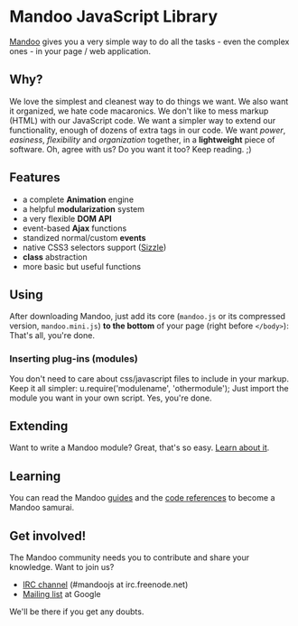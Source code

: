# Mandoo JavaScript Library

[Mandoo](http://mandoojs.com/ "The Mandoo project home") gives you a very simple way to do all the tasks - even the complex ones - in your page / web application.

## Why?
We love the simplest and cleanest way to do things we want. We also want it organized, we hate code macaronics. We don't like to mess markup (HTML) with our JavaScript code. We want a simpler way to extend our functionality, enough of dozens of extra tags in our code. We want *power*, *easiness*, *flexibility* and *organization* together, in a **lightweight** piece of software. Oh, agree with us? Do you want it too? Keep reading. ;)

## Features
* a complete **Animation** engine
* a helpful **modularization** system
* a very flexible **DOM API**
* event-based **Ajax** functions
* standized normal/custom **events**
* native CSS3 selectors support ([Sizzle](http://sizzlejs.com/))
* **class** abstraction
* more basic but useful functions

## Using
After downloading Mandoo, just add its core (`mandoo.js` or its compressed version, `mandoo.mini.js`) **to the bottom** of your page (right before `</body>`):
	<script type="text/javascript" src="mandoo/mandoo.js"></script>
That's all, you're done.

### Inserting plug-ins (modules)
You don't need to care about css/javascript files to include in your markup. Keep it all simpler:
	u.require('modulename', 'othermodule');
Just import the module you want in your own script. Yes, you're done.

## Extending
Want to write a Mandoo module? Great, that's so easy. [Learn about it](http://mandoojs.com/guides/extending).

## Learning
You can read the Mandoo [guides](http://mandoojs.com/guides/) and the [code references](http://mandoojs.com/refs/) to become a Mandoo samurai.

## Get involved!
The Mandoo community needs you to contribute and share your knowledge. Want to join us?

* [IRC channel](irc://irc.freenode.net/mandoojs) (#mandoojs at irc.freenode.net)
* [Mailing list](http://groups.google.com/group/utmjs) at Google

We'll be there if you get any doubts.